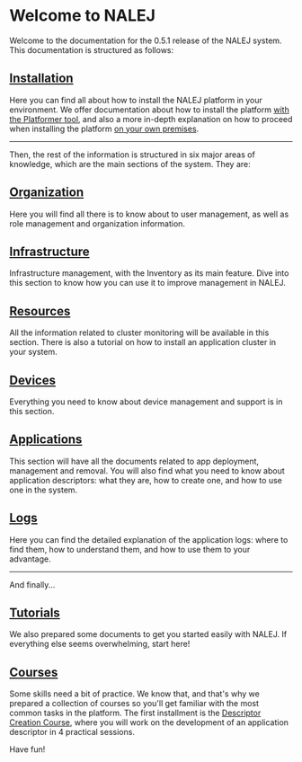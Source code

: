 # Welcome to NALEJ

Welcome to the documentation for the 0.5.1 release of the NALEJ system. This documentation is structured as follows:

## [Installation](platformer/platformer.md)

Here you can find all about how to install the NALEJ platform in your environment. We offer documentation about how to install the platform [with the Platformer tool](platformer/platformer.md), and also a more in-depth explanation on how to proceed when installing the platform [on your own premises](onpremise/prerequisites.md).

------

Then, the rest of the information is structured in six major areas of knowledge, which are the main sections of the system. They are:

## [Organization](organization/organization-1.md)

Here you will find all there is to know about to user management, as well as role management and organization information.

## [Infrastructure](infrastructure/inventory.md)

Infrastructure management, with the Inventory as its main feature. Dive into this section to know how you can use it to improve management in NALEJ.

## [Resources](resources/resources-1.md)

All the information related to cluster monitoring will be available in this section. There is also a tutorial on how to install an application cluster in your system.

## [Devices](devices/devices-1.md)

Everything you need to know about device management and support is in this section.

## [Applications](applications/applications-1.md)

This section will have all the documents related to app deployment, management and removal. You will also find what you need to know about application descriptors: what they are, how to create one, and how to use one in the system.

## [Logs](logs/unified_logging.md)

Here you can find the detailed explanation of the application logs: where to find them, how to understand them, and how to use them to your advantage.

------

And finally...

## [Tutorials](tutorials/initiallogin.md)

We also prepared some documents to get you started easily with NALEJ. If everything else seems overwhelming, start here!

## [Courses](courses/descriptors101_s1_services.md)

Some skills need a bit of practice. We know that, and that's why we prepared a collection of courses so you'll get familiar with the most common tasks in the platform. The first installment is the [Descriptor Creation Course](courses/descriptors101_s1_services.md), where you will work on the development of an application descriptor in 4 practical sessions.



Have fun!

